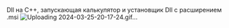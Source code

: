 Dll на C++, запускающая калькулятор
и
установщик Dll с расширением .msi
![Uploading 2024-03-25-20-17-24.gif…]()
